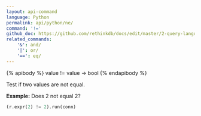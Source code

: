 ```yaml
---
layout: api-command 
language: Python
permalink: api/python/ne/
command: '!='
github_doc: https://github.com/rethinkdb/docs/edit/master/2-query-language/api/python/math-and-logic/ne.md
related_commands:
    '&': and/
    '|': or/
    '==': eq/
---
```


{% apibody %}
value != value &rarr; bool
{% endapibody %}

Test if two values are not equal.

__Example:__ Does 2 not equal 2?

```py
(r.expr(2) != 2).run(conn)
```


